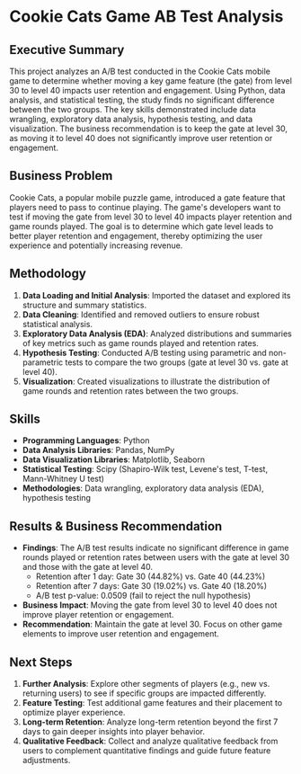 
# Cookie Cats Game AB Test Analysis

## Executive Summary
This project analyzes an A/B test conducted in the Cookie Cats mobile game to determine whether moving a key game feature (the gate) from level 30 to level 40 impacts user retention and engagement. Using Python, data analysis, and statistical testing, the study finds no significant difference between the two groups. The key skills demonstrated include data wrangling, exploratory data analysis, hypothesis testing, and data visualization. The business recommendation is to keep the gate at level 30, as moving it to level 40 does not significantly improve user retention or engagement.

## Business Problem
Cookie Cats, a popular mobile puzzle game, introduced a gate feature that players need to pass to continue playing. The game's developers want to test if moving the gate from level 30 to level 40 impacts player retention and game rounds played. The goal is to determine which gate level leads to better player retention and engagement, thereby optimizing the user experience and potentially increasing revenue.

## Methodology
1. **Data Loading and Initial Analysis**: Imported the dataset and explored its structure and summary statistics.
2. **Data Cleaning**: Identified and removed outliers to ensure robust statistical analysis.
3. **Exploratory Data Analysis (EDA)**: Analyzed distributions and summaries of key metrics such as game rounds played and retention rates.
4. **Hypothesis Testing**: Conducted A/B testing using parametric and non-parametric tests to compare the two groups (gate at level 30 vs. gate at level 40).
5. **Visualization**: Created visualizations to illustrate the distribution of game rounds and retention rates between the two groups.

## Skills
- **Programming Languages**: Python
- **Data Analysis Libraries**: Pandas, NumPy
- **Data Visualization Libraries**: Matplotlib, Seaborn
- **Statistical Testing**: Scipy (Shapiro-Wilk test, Levene's test, T-test, Mann-Whitney U test)
- **Methodologies**: Data wrangling, exploratory data analysis (EDA), hypothesis testing

## Results & Business Recommendation
- **Findings**: The A/B test results indicate no significant difference in game rounds played or retention rates between users with the gate at level 30 and those with the gate at level 40.
  - Retention after 1 day: Gate 30 (44.82%) vs. Gate 40 (44.23%)
  - Retention after 7 days: Gate 30 (19.02%) vs. Gate 40 (18.20%)
  - A/B test p-value: 0.0509 (fail to reject the null hypothesis)
- **Business Impact**: Moving the gate from level 30 to level 40 does not improve player retention or engagement. 
- **Recommendation**: Maintain the gate at level 30. Focus on other game elements to improve user retention and engagement.

## Next Steps
1. **Further Analysis**: Explore other segments of players (e.g., new vs. returning users) to see if specific groups are impacted differently.
2. **Feature Testing**: Test additional game features and their placement to optimize player experience.
3. **Long-term Retention**: Analyze long-term retention beyond the first 7 days to gain deeper insights into player behavior.
4. **Qualitative Feedback**: Collect and analyze qualitative feedback from users to complement quantitative findings and guide future feature adjustments.
